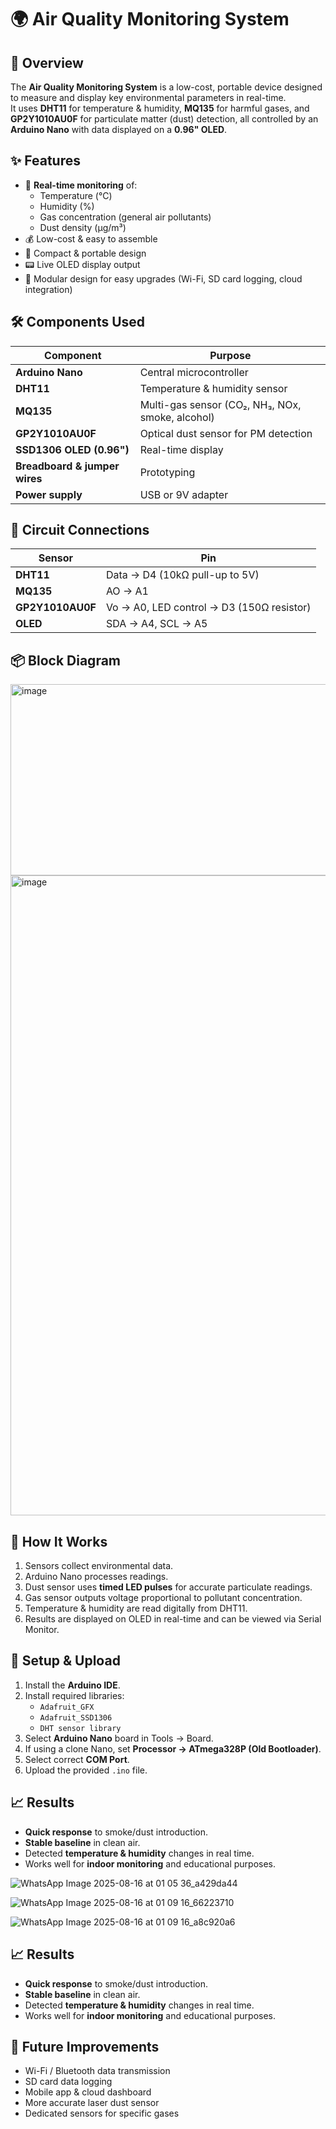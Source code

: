 # 🌍 Air Quality Monitoring System

## 📖 Overview
The **Air Quality Monitoring System** is a low-cost, portable device designed to measure and display key environmental parameters in real-time.  
It uses **DHT11** for temperature & humidity, **MQ135** for harmful gases, and **GP2Y1010AU0F** for particulate matter (dust) detection, all controlled by an **Arduino Nano** with data displayed on a **0.96" OLED**.


## ✨ Features
- 📡 **Real-time monitoring** of:
  - Temperature (°C)
  - Humidity (%)
  - Gas concentration (general air pollutants)
  - Dust density (µg/m³)
- 💰 Low-cost & easy to assemble
- 🔌 Compact & portable design
- 📟 Live OLED display output
- 🔄 Modular design for easy upgrades (Wi-Fi, SD card logging, cloud integration)


## 🛠 Components Used
| Component | Purpose |
|-----------|---------|
| **Arduino Nano** | Central microcontroller |
| **DHT11** | Temperature & humidity sensor |
| **MQ135** | Multi-gas sensor (CO₂, NH₃, NOx, smoke, alcohol) |
| **GP2Y1010AU0F** | Optical dust sensor for PM detection |
| **SSD1306 OLED (0.96")** | Real-time display |
| **Breadboard & jumper wires** | Prototyping |
| **Power supply** | USB or 9V adapter |


## 🔌 Circuit Connections
| Sensor | Pin |
|--------|-----|
| **DHT11** | Data → D4 (10kΩ pull-up to 5V) |
| **MQ135** | AO → A1 |
| **GP2Y1010AU0F** | Vo → A0, LED control → D3 (150Ω resistor) |
| **OLED** | SDA → A4, SCL → A5 |

## 📦 Block Diagram
<img width="621" height="306" alt="image" src="https://github.com/user-attachments/assets/e78242a5-000f-4a6e-8748-ad9e00ec0c1c" />

<img width="1536" height="1024" alt="image" src="https://github.com/user-attachments/assets/e7c7da11-eb4d-42a3-89fe-4ce34790169d" />



## 📜 How It Works
1. Sensors collect environmental data.
2. Arduino Nano processes readings.
3. Dust sensor uses **timed LED pulses** for accurate particulate readings.
4. Gas sensor outputs voltage proportional to pollutant concentration.
5. Temperature & humidity are read digitally from DHT11.
6. Results are displayed on OLED in real-time and can be viewed via Serial Monitor.

## 🚀 Setup & Upload
1. Install the **Arduino IDE**.
2. Install required libraries:
   - `Adafruit_GFX`
   - `Adafruit_SSD1306`
   - `DHT sensor library`
3. Select **Arduino Nano** board in Tools → Board.
4. If using a clone Nano, set **Processor → ATmega328P (Old Bootloader)**.
5. Select correct **COM Port**.
6. Upload the provided `.ino` file.

## 📈 Results
- **Quick response** to smoke/dust introduction.
- **Stable baseline** in clean air.
- Detected **temperature & humidity** changes in real time.
- Works well for **indoor monitoring** and educational purposes.
  

![WhatsApp Image 2025-08-16 at 01 05 36_a429da44](https://github.com/user-attachments/assets/8bd906b5-dbfa-4ac9-9a85-f8a9915f8846)

![WhatsApp Image 2025-08-16 at 01 09 16_66223710](https://github.com/user-attachments/assets/eb6c42f2-c98e-446d-9792-5f24cc067813)

![WhatsApp Image 2025-08-16 at 01 09 16_a8c920a6](https://github.com/user-attachments/assets/43ebf47e-ae2f-4a7f-87bd-4411aee32e3f)


## 📈 Results
- **Quick response** to smoke/dust introduction.
- **Stable baseline** in clean air.
- Detected **temperature & humidity** changes in real time.
- Works well for **indoor monitoring** and educational purposes.

## 🔮 Future Improvements
- Wi-Fi / Bluetooth data transmission
- SD card data logging
- Mobile app & cloud dashboard
- More accurate laser dust sensor
- Dedicated sensors for specific gases



